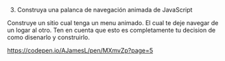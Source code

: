 3. Construya una palanca de navegación animada de JavaScript

Construye un sitio cual tenga un menu animado. 
El cual te deje navegar de un logar al otro.
Ten en cuenta que esto es completamente tu decision de como disenarlo y construirlo. 



https://codepen.io/AJamesL/pen/MXmvZp?page=5